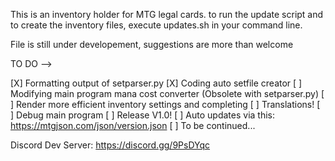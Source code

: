This is an inventory holder for MTG legal cards. 
to run the update script and to create the inventory files, execute updates.sh in your command line.

File is still under developement, suggestions are more than welcome

TO DO -->

[X] Formatting output of setparser.py
[X] Coding auto setfile creator
[ ] Modifying main program mana cost converter (Obsolete with setparser.py)
[ ] Render more efficient inventory settings and completing
[ ] Translations!
[ ] Debug main program
[ ] Release V1.0!
[ ] Auto updates via this: https://mtgjson.com/json/version.json
[ ] To be continued...

Discord Dev Server: https://discord.gg/9PsDYqc
